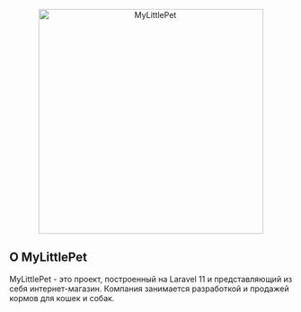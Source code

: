 <p align="center"><a href="https://mylittlepet.online" target="_blank"><img src="https://previews.dropbox.com/p/thumb/ACXr1cQLsqnm4Iwj8va4i3UWqpXCl635TzySSw4hoK-89ZbkQMg4FoWH6InFsdWgCtWtsawKeqhx9BHisOTJ-E6fia3BDDAbuo-u2iEbCbdLKQ10r3sPSxJb0LfA6_Vd4GMTsdMFpJqg0vFy-D0TXm7Wa6WEPqPEaGTuFTD02_3nNtos2LFhpk9v71dpZxoTlRZhtMMYI_T_RbqloG7YB5z0Wb5dGz7EwaZujRKylNGqK-nBWOcWfKY7YHxmgemzCclrTi0ZTmNfGUVS6DnVIRnRmcM5X2dfXyCtqzoXTrjM9sagAm_raMnk8sv6IpxvigDQlol0QrB0qDiNTvH2Mvcn/p.png" width="400" backgroundColor="#FED843" padding="20px" borderRadius="20px" alt="MyLittlePet"></a></p>



## О MyLittlePet

MyLittlePet - это проект, построенный на Laravel 11 и представляющий из себя интернет-магазин. Компания занимается разработкой и продажей кормов для кошек и собак.



